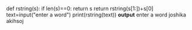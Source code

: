 def rstring(s):
    if len(s)==0:
        return s
    return rstring(s[1:])+s[0]
text=input("enter a word")
print(rstring(text))
********output********
enter a word joshika
akihsoj
